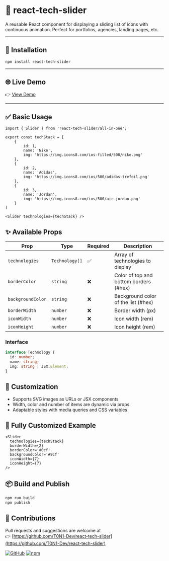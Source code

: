 # 📛 react-tech-slider

A reusable React component for displaying a sliding list of icons with continuous animation. Perfect for portfolios, agencies, landing pages, etc.

---

## 🚀 Installation

```bash
npm install react-tech-slider
```
---

## 🌐 Live Demo

👉 [View Demo](https://stackblitz.com)

---

## ✅ Basic Usage

```tsx
import { Slider } from 'react-tech-slider/all-in-one';

export const techStack = [
    {
        id: 1,
        name: 'Nike',
        img: 'https://img.icons8.com/ios-filled/500/nike.png'
    },
    {
        id: 2,
        name: 'Adidas',
        img: 'https://img.icons8.com/ios/500/adidas-trefoil.png'
    },
    {
        id: 3,
        name: 'Jordan',
        img: 'https://img.icons8.com/ios/500/air-jordan.png'
    }
]

<Slider technologies={techStack} />
```

## ✨ Available Props

| Prop | Type | Required | Description |
|------|------|-----------|-------------|
| `technologies` | `Technology[]` | ✅ | Array of technologies to display |
| `borderColor` | `string` | ❌ | Color of top and bottom borders (#hex) |
| `backgroundColor` | `string` | ❌ | Background color of the list (#hex) |
| `borderWidth` | `number` | ❌ | Border width (px) |
| `iconWidth` | `number` | ❌ | Icon width (rem) |
| `iconHeight` | `number` | ❌ | Icon height (rem) |

### Interface

```typescript
interface Technology {
  id: number;
  name: string;
  img: string | JSX.Element;
}
```

## 🎨 Customization

- Supports SVG images as URLs or JSX components
- Width, color and number of items are dynamic via props
- Adaptable styles with media queries and CSS variables

## 🧪 Fully Customized Example

```tsx
<Slider 
  technologies={techStack} 
  borderWidth={2} 
  borderColor='#0cf' 
  backgroundColor='#9cf' 
  iconWidth={7} 
  iconHeight={7} 
/>
```

## 📦 Build and Publish

```bash
npm run build
npm publish
```

## 🤝 Contributions

Pull requests and suggestions are welcome at  
👉 [https://github.com/T0N1-Dev/react-tech-slider](https://github.com/T0N1-Dev/react-tech-slider)


[![GitHub](https://img.shields.io/badge/GitHub-Repo-black?logo=github)](https://github.com/T0N1-Dev/react-tech-slider)
[![npm](https://www.npmjs.com/package/react-tech-slider?activeTab=readme)](https://img.shields.io/npm/v/react-tech-slider)


